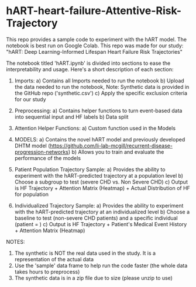 # hART-heart-failure-Attentive-Risk-Trajectory

This repo provides a sample code to experiment with the hART model. The notebook is best run on Google Colab. This repo was made for our study: "hART:  Deep Learning-Informed Lifespan Heart Failure Risk Trajectories"


The notebook titled 'hART.ipynb' is divided into sections to ease the interpretability and usage. 
Here's a short description of each section:

1. Imports: 
     a) Contains all Imports needed to run the notebook
     b) Upload the data needed to run the notebook, Note: Synthetic data is provided in the GitHub repo ('synthetic.csv')
     c) Apply the specific exclusion criteria for our study

2. Preprocessing: 
    a) Contains helper functions to turn event-based data into sequential input and HF labels
    b) Data split

3. Attention Helper Functions: 
    a) Custom function used in the Models

4. MODELS: 
    a) Contains the novel hART model and previously developed DHTM model
       (https://github.com/li-lab-mcgill/recurrent-disease-progression-networks)
    b) Allows you to train and evaluate the performance of the models

5. Patient Population Trajectory Sample: 
    a) Provides the ability to experiment with the hART-predicted trajectory at a population level
    b) Choose a subgroup to test (severe CHD vs. Non Severe CHD)
    c) Output is HF Trajectory + Attention Matrix (Heatmap) + Actual Distribution of HF for population

6. Individualized Trajectory Sample: 
    a) Provides the ability to experiment with the hART-predicted trajectory at an individualized level
    b) Choose a baseline to test (non-severe CHD patients) and a specific individual (patient = ) 
    c) Output is HF Trajectory + Patient's Medical Event History + Attention Matrix (Heatmap)


NOTES:

1. The synthetic is NOT the real data used in the study. It is a representation of the actual data
2. Use the 'sample' data frame to help run the code faster (the whole data takes hours to preprocess)
3. The synthetic data is in a zip file due to size (please unzip to use)
    
